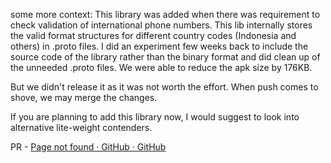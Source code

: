 some more context: This library was added when there was requirement to check validation of international phone numbers. This lib internally stores the valid format structures for different country codes (Indonesia and others) in .proto files. I did an experiment few weeks back to include the source code of the library rather than the binary format and did clean up of the unneeded .proto files. We were able to reduce the apk size by 176KB. 

But we didn't release it as it was not worth the effort. When push comes to shove, we may merge the changes. 

If you are planning to add this library now, I would suggest to look into alternative lite-weight contenders.

PR - [Page not found · GitHub · GitHub](https://github.com/Meesho/supply_android/pull/7711)

